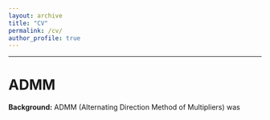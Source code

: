 ```yaml
---
layout: archive
title: "CV"
permalink: /cv/
author_profile: true
---
```


- - -

ADMM
======
**Background:** ADMM (Alternating Direction Method of Multipliers) was 